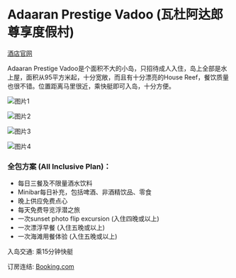 # Adaaran Prestige Vadoo (瓦杜阿达郎尊享度假村)

[酒店官网](https://www.adaaran.com/prestigevadoo/all-inclusive-offering.html)

Adaaran Prestige Vadoo是个面积不大的小岛，只招待成人入住，岛上全部是水上屋，面积从95平方米起，十分宽敞，而且有十分漂亮的House Reef，餐饮质量也很不错。位置距离马里很近，乘快艇即可入岛，十分方便。

![图片1](https://www.daydaytravel.hk/wp-content/uploads/2023/10/adaaran-prestige-vadoo-all-inclusive.jpg)

![图片2](https://www.daydaytravel.hk/wp-content/uploads/2023/10/adaaran-prestige-vadoo-water-villa.jpg)

![图片3](https://www.daydaytravel.hk/wp-content/uploads/2023/10/adaaran-prestige-vadoo-bedroom.jpg)

![图片4](https://www.daydaytravel.hk/wp-content/uploads/2023/10/adaaran-prestige-vadoo-sunset.jpg)

### 全包方案 (All Inclusive Plan)：

- 每日三餐及不限量酒水饮料
- Minibar每日补充，包括啤酒、非酒精饮品、零食
- 晚上供应免费点心
- 每天免费导览浮潜之旅
- 一次sunset photo flip excursion (入住四晚或以上)
- 一次漂浮早餐 (入住五晚或以上)
- 一次海滩用餐体验 (入住五晚或以上)

入岛交通: 乘15分钟快艇

订房连结: [Booking.com](https://www.daydaytravel.hk/out/booking-com-adaaran-prestige-vadoo)
